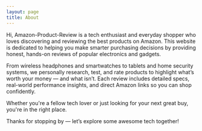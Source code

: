 ```yaml
---
layout: page
title: About
---
```


<p class="message">
Hi, Amazon-Product-Review is a tech enthusiast and everyday shopper who loves discovering and reviewing the best products on Amazon. This website is dedicated to helping you make smarter purchasing decisions by providing honest, hands-on reviews of popular electronics and gadgets.

From wireless headphones and smartwatches to tablets and home security systems, we personally research, test, and rate products to highlight what’s worth your money — and what isn’t. Each review includes detailed specs, real-world performance insights, and direct Amazon links so you can shop confidently.

Whether you're a fellow tech lover or just looking for your next great buy, you're in the right place.

Thanks for stopping by — let’s explore some awesome tech together!
</p>


